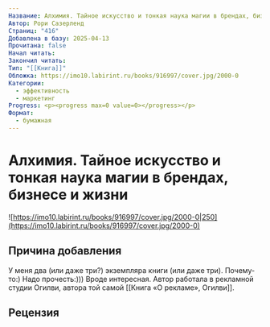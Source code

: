 ```yaml
---
Название: Алхимия. Тайное искусство и тонкая наука магии в брендах, бизнесе и жизни
Автор: Рори Сазерленд
Страниц: "416"
Добавлена в базу: 2025-04-13
Прочитана: false
Начал читать: 
Закончил читать: 
Тип: "[[Книга]]"
Обложка: https://imo10.labirint.ru/books/916997/cover.jpg/2000-0
Категории:
  - эффективность
  - маркетинг
Progress: <p><progress max=0 value=0></progress></p>
Формат:
  - бумажная
---
```

# Алхимия. Тайное искусство и тонкая наука магии в брендах, бизнесе и жизни

![https://imo10.labirint.ru/books/916997/cover.jpg/2000-0|250](https://imo10.labirint.ru/books/916997/cover.jpg/2000-0)

## Причина добавления

У меня два (или даже три?) экземпляра книги (или даже три). Почему-то:) Надо прочесть:))) Вроде интересная. Автор работала в рекламной студии Огилви, автора той самой [[Книга «О рекламе», Огилви]].

## Рецензия